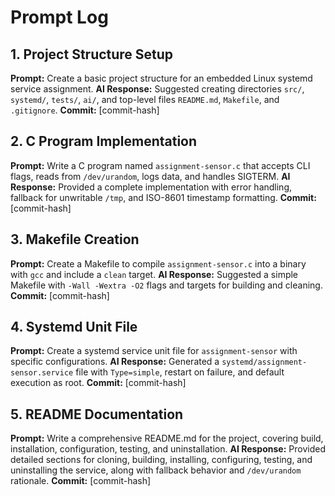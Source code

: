 # Prompt Log

## 1. Project Structure Setup
**Prompt:** Create a basic project structure for an embedded Linux systemd service assignment.
**AI Response:** Suggested creating directories `src/`, `systemd/`, `tests/`, `ai/`, and top-level files `README.md`, `Makefile`, and `.gitignore`.
**Commit:** [commit-hash]

## 2. C Program Implementation
**Prompt:** Write a C program named `assignment-sensor.c` that accepts CLI flags, reads from `/dev/urandom`, logs data, and handles SIGTERM.
**AI Response:** Provided a complete implementation with error handling, fallback for unwritable `/tmp`, and ISO-8601 timestamp formatting.
**Commit:** [commit-hash]

## 3. Makefile Creation
**Prompt:** Create a Makefile to compile `assignment-sensor.c` into a binary with `gcc` and include a `clean` target.
**AI Response:** Suggested a simple Makefile with `-Wall -Wextra -O2` flags and targets for building and cleaning.
**Commit:** [commit-hash]

## 4. Systemd Unit File
**Prompt:** Create a systemd service unit file for `assignment-sensor` with specific configurations.
**AI Response:** Generated a `systemd/assignment-sensor.service` file with `Type=simple`, restart on failure, and default execution as root.
**Commit:** [commit-hash]

## 5. README Documentation
**Prompt:** Write a comprehensive README.md for the project, covering build, installation, configuration, testing, and uninstallation.
**AI Response:** Provided detailed sections for cloning, building, installing, configuring, testing, and uninstalling the service, along with fallback behavior and `/dev/urandom` rationale.
**Commit:** [commit-hash]
